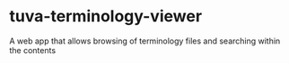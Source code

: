 # tuva-terminology-viewer
A web app that allows browsing of terminology files and searching within the contents
